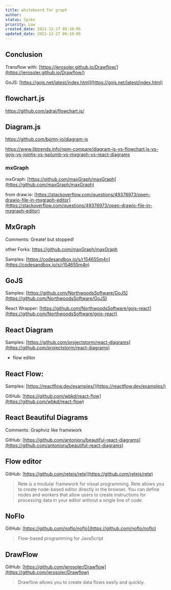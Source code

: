 ```yaml
---
title: whiteboard for graph
author: 
status: Spike
priority: Low
created_date: 2021-12-27 08:10:05
updated_date: 2021-12-27 08:10:05
---
```


## Conclusion

Transflow with: [https://jerosoler.github.io/Drawflow/](https://jerosoler.github.io/Drawflow/)

GoJS: [https://gojs.net/latest/index.html](https://gojs.net/latest/index.html)

## flowchart.js

https://github.com/adrai/flowchart.js/

## Diagram.js

https://github.com/bpmn-io/diagram-js

https://www.libtrends.info/npm-compare/diagram-js-vs-flowchart.js-vs-gojs-vs-jointjs-vs-jsplumb-vs-mxgraph-vs-react-diagrams

### mxGraph

mxGraph: [https://github.com/maxGraph/maxGraph](https://github.com/maxGraph/maxGraph)

from draw.io: [https://stackoverflow.com/questions/49376973/open-drawio-file-in-mxgraph-editor](https://stackoverflow.com/questions/49376973/open-drawio-file-in-mxgraph-editor)


## MxGraph

Comments: Greate! but stopped!

other Forks: https://github.com/maxGraph/maxGraph

Samples: [https://codesandbox.io/s/r154655m4n](https://codesandbox.io/s/r154655m4n)

## GoJS

Samples: [https://github.com/NorthwoodsSoftware/GoJS](https://github.com/NorthwoodsSoftware/GoJS)

React Wrapper: [https://github.com/NorthwoodsSoftware/gojs-react](https://github.com/NorthwoodsSoftware/gojs-react)

## React Diagram

Samples: [https://github.com/projectstorm/react-diagrams](https://github.com/projectstorm/react-diagrams)

- flow editor

## React Flow:

Samples: [https://reactflow.dev/examples/](https://reactflow.dev/examples/)

GitHub: [https://github.com/wbkd/react-flow](https://github.com/wbkd/react-flow)

## React Beautiful Diagrams

Comments: Graphviz like framework

GitHub: [https://github.com/antonioru/beautiful-react-diagrams](https://github.com/antonioru/beautiful-react-diagrams)

## Flow editor

GitHub: [https://github.com/retejs/rete](https://github.com/retejs/rete)

> Rete is a modular framework for visual programming. Rete allows you to create node-based editor directly in the browser. You can define nodes and workers that allow users to create instructions for processing data in your editor without a single line of code.

## NoFlo

GitHub: [https://github.com/noflo/noflo](https://github.com/noflo/noflo)

>  Flow-based programming for JavaScript


## DrawFlow

GitHub: [https://github.com/jerosoler/Drawflow](https://github.com/jerosoler/Drawflow)

> Drawflow allows you to create data flows easily and quickly.

